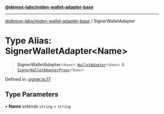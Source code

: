 [**@demox-labs/miden-wallet-adapter-base**](../README.md)

***

[@demox-labs/miden-wallet-adapter-base](../globals.md) / SignerWalletAdapter

# Type Alias: SignerWalletAdapter\<Name\>

> **SignerWalletAdapter**\<`Name`\>: [`WalletAdapter`](WalletAdapter.md)\<`Name`\> & [`SignerWalletAdapterProps`](../interfaces/SignerWalletAdapterProps.md)\<`Name`\>

Defined in: [signer.ts:17](https://github.com/demox-labs/miden-wallet-adapter/blob/945eae693dfd04e72f79c45431d1d0335907d921/packages/core/base/signer.ts#L17)

## Type Parameters

• **Name** *extends* `string` = `string`
